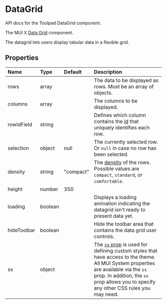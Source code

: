 <!-- This file has been auto-generated using `yarn docs:build:api`. -->

# DataGrid

<p class="description">API docs for the Toolpad DataGrid component.</p>

The MUI X [Data Grid](https://mui.com/x/react-data-grid/) component.

The datagrid lets users display tabular data in a flexible grid.

## Properties

| Name                                       | Type                                   | Default                                     | Description                                                                                                                                                                                                                                                                          |
| :----------------------------------------- | :------------------------------------- | :------------------------------------------ | :----------------------------------------------------------------------------------------------------------------------------------------------------------------------------------------------------------------------------------------------------------------------------------- |
| <span class="prop-name">rows</span>        | <span class="prop-type">array</span>   |                                             | The data to be displayed as rows. Must be an array of objects.                                                                                                                                                                                                                       |
| <span class="prop-name">columns</span>     | <span class="prop-type">array</span>   |                                             | The columns to be displayed.                                                                                                                                                                                                                                                         |
| <span class="prop-name">rowIdField</span>  | <span class="prop-type">string</span>  |                                             | Defines which column contains the [id](https://mui.com/x/react-data-grid/row-definition/#row-identifier) that uniquely identifies each row.                                                                                                                                          |
| <span class="prop-name">selection</span>   | <span class="prop-type">object</span>  | <span class="prop-default">null</span>      | The currently selected row. Or `null` in case no row has been selected.                                                                                                                                                                                                              |
| <span class="prop-name">density</span>     | <span class="prop-type">string</span>  | <span class="prop-default">"compact"</span> | The [density](https://mui.com/x/react-data-grid/accessibility/#density-prop) of the rows. Possible values are `compact`, `standard`, or `comfortable`.                                                                                                                               |
| <span class="prop-name">height</span>      | <span class="prop-type">number</span>  | <span class="prop-default">350</span>       |                                                                                                                                                                                                                                                                                      |
| <span class="prop-name">loading</span>     | <span class="prop-type">boolean</span> |                                             | Displays a loading animation indicating the datagrid isn't ready to present data yet.                                                                                                                                                                                                |
| <span class="prop-name">hideToolbar</span> | <span class="prop-type">boolean</span> |                                             | Hide the toolbar area that contains the data grid user controls.                                                                                                                                                                                                                     |
| <span class="prop-name">sx</span>          | <span class="prop-type">object</span>  |                                             | The [`sx` prop](https://mui.com/system/getting-started/the-sx-prop/) is used for defining custom styles that have access to the theme. All MUI System properties are available via the `sx` prop. In addition, the `sx` prop allows you to specify any other CSS rules you may need. |
